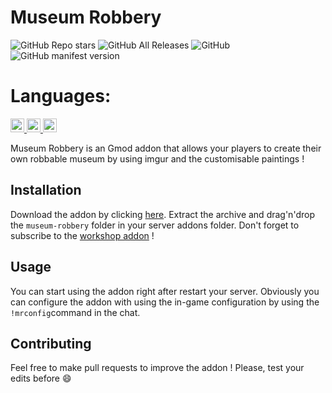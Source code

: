 # Museum Robbery 

<p align="left">
    <img alt="GitHub Repo stars" src="https://img.shields.io/github/stars/pilot22/museum-robbery">
    <img alt="GitHub All Releases" src="https://img.shields.io/github/downloads/pilot22/museum-robbery/total">
    <img alt="GitHub" src="https://img.shields.io/github/license/pilot22/museum-robbery">
    <img alt="GitHub manifest version" src="https://img.shields.io/github/manifest-json/v/pilot22/museum-robbery">
</p>

# Languages:
<a href="https://github.com/Blueberryy/museum-robbery/blob/master/Readme.md">
  <img src="https://cdn.staticaly.com/gh/hjnilsson/country-flags/master/svg/gb.svg" alt="English" width="22">
</a>
<a href="https://github.com/Blueberryy/museum-robbery/blob/master/Readme_fr.md">
  <img src="https://cdn.staticaly.com/gh/hjnilsson/country-flags/master/svg/fr.svg" alt="Française" width="22">
</a>
<a href="https://github.com/Blueberryy/museum-robbery/blob/master/Readme_ru.md">
  <img src="https://cdn.staticaly.com/gh/hjnilsson/country-flags/master/svg/ru.svg" alt="Русский" width="22">
</a>

Museum Robbery is an Gmod addon that allows your players to create their own robbable museum by using imgur and the customisable paintings !

## Installation

Download the addon by clicking [here](https://github.com/pilot22/museum-robbery/archive/master.zip).
Extract the archive and drag'n'drop the ``museum-robbery`` folder in your server addons folder.
Don't forget to subscribe to the [workshop addon](https://steamcommunity.com/sharedfiles/filedetails/?id=1863354376) !

## Usage

You can start using the addon right after restart your server. Obviously you can configure the addon with using the in-game configuration by using the ``!mrconfig``command in the chat.

## Contributing

Feel free to make pull requests to improve the addon ! Please, test your edits before :smile: 